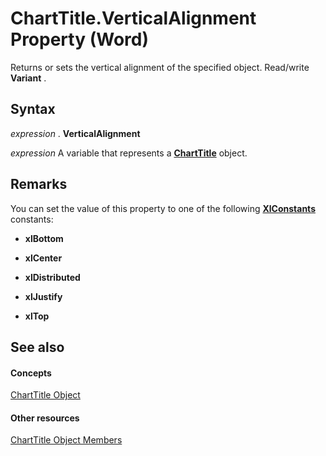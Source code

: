 
# ChartTitle.VerticalAlignment Property (Word)

Returns or sets the vertical alignment of the specified object. Read/write  **Variant** .


## Syntax

 _expression_ . **VerticalAlignment**

 _expression_ A variable that represents a **[ChartTitle](fc8ca540-0a29-123b-2fdf-b16aaa1f940c.md)** object.


## Remarks

You can set the value of this property to one of the following  **[XlConstants](90d5b59c-8fa6-171c-4f77-01536bc9a1d3.md)** constants:


-  **xlBottom**
    
-  **xlCenter**
    
-  **xlDistributed**
    
-  **xlJustify**
    
-  **xlTop**
    



## See also


#### Concepts


[ChartTitle Object](fc8ca540-0a29-123b-2fdf-b16aaa1f940c.md)
#### Other resources


[ChartTitle Object Members](e85a7f56-06f4-0561-a37b-7444115965fa.md)
